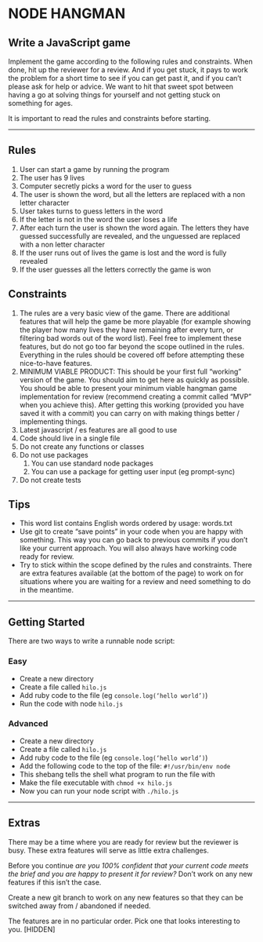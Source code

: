 # NODE HANGMAN
## Write a JavaScript game

Implement the game according to the following rules and constraints. When done, hit up the reviewer for a review. And if you get stuck, it pays to work the problem for a short time to see if you can get past it, and if you can’t please ask for help or advice. We want to hit that sweet spot between having a go at solving things for yourself and not getting stuck on something for ages.

It is important to read the rules and constraints before starting.

---
## Rules
1. User can start a game by running the program
1. The user has 9 lives
1. Computer secretly picks a word for the user to guess
1.  The user is shown the word, but all the letters are replaced with a non letter character
1. User takes turns to guess letters in the word
1. If the letter is not in the word the user loses a life
1. After each turn the user is shown the word again. The letters they have guessed successfully are revealed, and the unguessed are replaced with a non letter character
1. If the user runs out of lives the game is lost and the word is fully revealed
1. If the user guesses all the letters correctly the game is won

## Constraints
1. The rules are a very basic view of the game. There are additional features that will help the game be more playable (for example showing the player how many lives they have remaining after every turn, or filtering bad words out of the word list). Feel free to implement these features, but do not go too far beyond the scope outlined in the rules. Everything in the rules should be covered off before attempting these nice-to-have features.
2. MINIMUM VIABLE PRODUCT: This should be your first full “working” version of the game. You should aim to get here as quickly as possible. You should be able to present your minimum viable hangman game implementation for review (recommend creating a commit called “MVP” when you achieve this). After getting this working (provided you have saved it with a commit) you can carry on with making things better / implementing things.
3. Latest javascript / es features are all good to use
4. Code should live in a single file
5. Do not create any functions or classes
6. Do not use packages
    1. You can use standard node packages
    2. You can use a package for getting user input (eg prompt-sync)
7. Do not create tests

## Tips
- This word list contains English words ordered by usage: words.txt 
- Use git to create “save points” in your code when you are happy with something. This way you can go back to previous commits if you don’t like your current approach. You will also always have working code ready for review.
- Try to stick within the scope defined by the rules and constraints. There are extra features available (at the bottom of the page) to work on for situations where you are waiting for a review and need something to do in the meantime.

---
## Getting Started

There are two ways to write a runnable node script:

### Easy
- Create a new directory
- Create a file called ``hilo.js``
- Add ruby code to the file (eg ``console.log(‘hello world’)``)
- Run the code with node ``hilo.js``

### Advanced
- Create a new directory
- Create a file called ``hilo.js``
- Add ruby code to the file (eg ``console.log(‘hello world’)``)
- Add the following code to the top of the file: ``#!/usr/bin/env node``
- This shebang tells the shell what program to run the file with
- Make the file executable with ```chmod +x hilo.js```
- Now you can run your node script with ```./hilo.js```

---
## Extras
There may be a time where you are ready for review but the reviewer is busy. These extra features will serve as little extra challenges.

Before you continue *are you 100% confident that your current code meets the brief and you are happy to present it for review?* Don’t work on any new features if this isn’t the case.

Create a new git branch to work on any new features so that they can be switched away from / abandoned if needed.

The features are in no particular order. Pick one that looks interesting to you. [HIDDEN]

